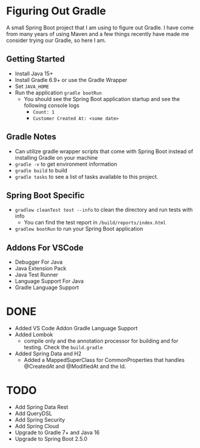 # Figuring Out Gradle

A small Spring Boot project that I am using to figure out Gradle. I have come from many years of using Maven and a few things recently have made me consider
trying our Gradle, so here I am.

## Getting Started

- Install Java 15+
- Install Gradle 6.9+ or use the Gradle Wrapper
- Set `JAVA_HOME`
- Run the application `gradle bootRun`
  - You should see the Spring Boot application startup and see the following console logs
    - `Count: 1`
    - `Customer Created At: <some date>`

## Gradle Notes

- Can utilize gradle wrapper scripts that come with Spring Boot instead of installing Gradle on your machine
- `gradle -v` to get environment information
- `gradle build` to build
- `gradle tasks` to see a list of tasks available to this project.

## Spring Boot Specific

- `gradlew cleanTest test --info` to clean the directory and run tests with info
  - You can find the test report in `/build/reports/index.html`
- `gradlew bootRun` to run your Spring Boot application

## Addons For VSCode

- Debugger For Java
- Java Extension Pack
- Java Test Runner
- Language Support For Java
- Gradle Language Support

# DONE

- Added VS Code Addon Gradle Language Support
- Added Lombok
  - compile only and the annotation processor for building and for testing. Check the `build.gradle`
- Added Spring Data and H2
  - Added a MappedSuperClass for CommonProperties that handles @CreatedAt and @ModifiedAt and the Id.

# TODO

- Add Spring Data Rest
- Add QueryDSL
- Add Spring Security
- Add Spring Cloud
- Upgrade to Gradle 7+ and Java 16
- Upgrade to Spring Boot 2.5.0
